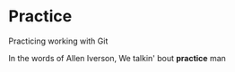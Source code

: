 # Practice
Practicing working with Git

In the words of Allen Iverson, We talkin' bout **practice** man 
